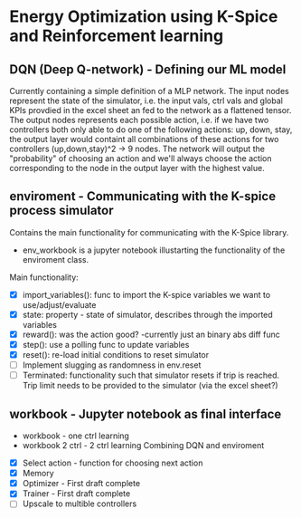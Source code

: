 # Energy Optimization using K-Spice and Reinforcement learning

## DQN (Deep Q-network) - Defining our ML model
Currently containing a simple definition of a MLP network. The input nodes represent the state of the simulator, i.e. the input vals, ctrl vals and global KPIs provdied in the excel sheet an fed to the network as a flattened tensor. 
The output nodes represents each possible action, i.e. if we have two controllers both only able to do one of the following actions: up, down, stay, the output layer would containt all combinations of these actions for two controllers (up,down,stay)^2 -> 9 nodes. 
The network will output the "probability" of choosing an action and we'll always choose the action corresponding to the node in the output layer with the highest value.

## enviroment - Communicating with the K-spice process simulator
Contains the main functionality for communicating with the K-Spice library. 
 - env_workbook is a jupyter notebook illustarting the functionality of the enviroment class.

Main functionality:
- [x] import_variables(): func to import the K-spice variables we want to use/adjust/evaluate
- [x] state: property - state of simulator, describes through the imported variables
- [x] reward(): was the action good? -currently just an binary abs diff func 
- [x] step(): use a polling func to update variables
- [x] reset(): re-load initial conditions to reset simulator
- [ ] Implement slugging as randomness in env.reset
- [ ] Terminated: functionality such that simulator resets if trip is reached. Trip limit needs to be provided to the simulator (via the excel sheet?)

## workbook - Jupyter notebook as final interface
- workbook - one ctrl learning
- workbook 2 ctrl - 2 ctrl learning
Combining DQN and enviroment
- [x] Select action - function for choosing next action
- [x] Memory
- [x] Optimizer - First draft complete
- [x] Trainer - First draft complete
- [ ] Upscale to multible controllers 
